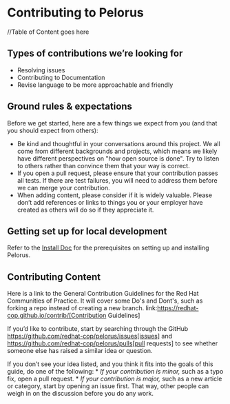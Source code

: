 # Contributing to Pelorus

//Table of Content goes here

## Types of contributions we’re looking for
* Resolving issues
* Contributing to Documentation
* Revise language to be more approachable and friendly

## Ground rules & expectations

Before we get started, here are a few things we expect from you (and
that you should expect from others):

* Be kind and thoughtful in your conversations around this project. We
all come from different backgrounds and projects, which means we likely
have different perspectives on "how open source is done". Try to
listen to others rather than convince them that your way is correct.
* If you open a pull request, please ensure that your contribution
passes all tests. If there are test failures, you will need to address
them before we can merge your contribution.
* When adding content, please consider if it is widely valuable. Please
don’t add references or links to things you or your employer have
created as others will do so if they appreciate it.

## Getting set up for local development

Refer to the [Install Doc](./docs/Install.md) for the prerequisites on setting up and installing Pelorus.

    
## Contributing Content

Here is a link to the General Contribution Guidelines for the Red Hat Communities of Practice. It will cover some Do's and Dont's, such as forking a repo instead of creating a new branch.
link:https://redhat-cop.github.io/contrib/[Contribution Guidelines]

If you’d like to contribute, start by searching through the GitHub
https://github.com/redhat-cop/pelorus/issues[issues] and
https://github.com/redhat-cop/pelorus/pulls[pull requests] to see
whether someone else has raised a similar idea or question.

If you don’t see your idea listed, and you think it fits into the goals
of this guide, do one of the following: * *If your contribution is
minor,* such as a typo fix, open a pull request. * *If your contribution
is major,* such as a new article or category, start by opening an issue
first. That way, other people can weigh in on the discussion before you
do any work.

